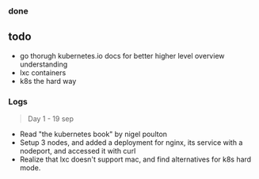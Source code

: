 
### done


## todo

- go thorugh kubernetes.io docs for better higher level overview understanding
- lxc containers
- k8s the hard way


### Logs

> Day 1 - 19 sep

- Read "the kubernetes book" by nigel poulton
- Setup 3 nodes, and added a deployment for nginx, its service with a nodeport, and accessed it with curl
- Realize that lxc doesn't support mac, and find alternatives for k8s hard mode.


